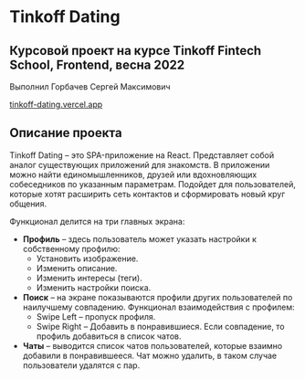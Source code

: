 # Tinkoff Dating

## Курсовой проект на курсе Tinkoff Fintech School, Frontend, весна 2022
Выполнил Горбачев Сергей Максимович

[tinkoff-dating.vercel.app](https://tinkoff-dating.vercel.app)

## Описание проекта
Tinkoff Dating – это SPA-приложение на React. Представляет собой аналог существующих приложений для знакомств. В приложении можно найти единомышленников, друзей или вдохновляющих собеседников по указанным параметрам. Подойдет для пользователей, которые хотят расширить сеть контактов и сформировать новый круг общения.

Функционал делится на три главных экрана:

- **Профиль** – здесь пользователь может указать настройки к собственному профилю:
  * Установить изображение.
  * Изменить описание.
  * Изменить интересы (теги).
  * Изменить настройки поиска.
- **Поиск** – на экране показываются профили других пользователей по наилучшему совпадению. Функционал взаимодействия с профилем:
  * Swipe Left – пропуск профиля.
  * Swipe Right – Добавить в понравившиеся. Если совпадение, то профиль добавиться в список чатов.
- **Чаты** – выводится список чатов пользователей, которые взаимно добавили в понравившееся. Чат можно удалить, в таком случае пользователи удалятся с пар.
